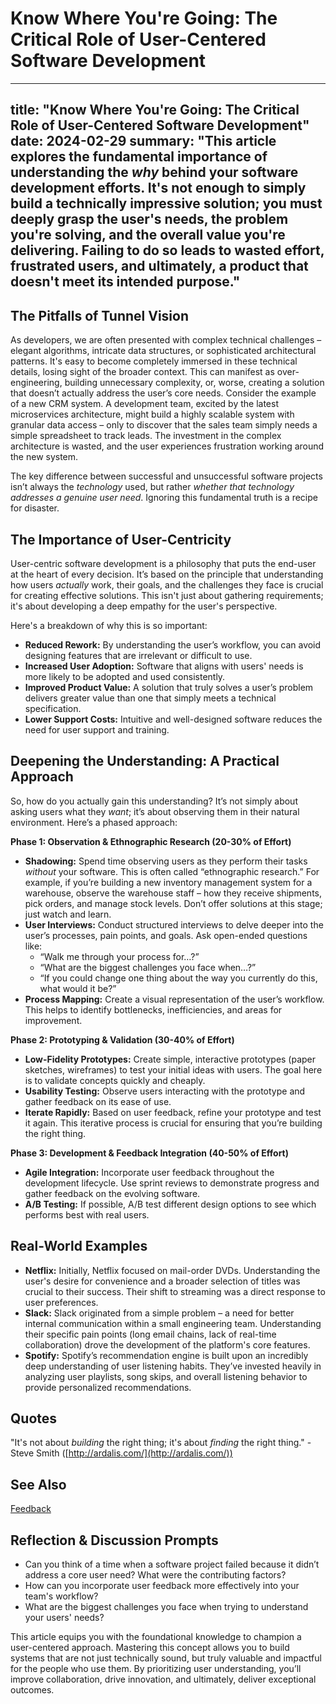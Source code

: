 # Know Where You're Going: The Critical Role of User-Centered Software Development

---
title: "Know Where You're Going: The Critical Role of User-Centered Software Development"
date: 2024-02-29
summary: "This article explores the fundamental importance of understanding the _why_ behind your software development efforts. It's not enough to simply build a technically impressive solution; you must deeply grasp the user's needs, the problem you're solving, and the overall value you're delivering. Failing to do so leads to wasted effort, frustrated users, and ultimately, a product that doesn't meet its intended purpose."
---

## The Pitfalls of Tunnel Vision

As developers, we are often presented with complex technical challenges – elegant algorithms, intricate data structures, or sophisticated architectural patterns. It's easy to become completely immersed in these technical details, losing sight of the broader context. This can manifest as over-engineering, building unnecessary complexity, or, worse, creating a solution that doesn’t actually address the user’s core needs. Consider the example of a new CRM system. A development team, excited by the latest microservices architecture, might build a highly scalable system with granular data access – only to discover that the sales team simply needs a simple spreadsheet to track leads. The investment in the complex architecture is wasted, and the user experiences frustration working around the new system.

The key difference between successful and unsuccessful software projects isn’t always the _technology_ used, but rather _whether that technology addresses a genuine user need_. Ignoring this fundamental truth is a recipe for disaster.

## The Importance of User-Centricity

User-centric software development is a philosophy that puts the end-user at the heart of every decision. It’s based on the principle that understanding how users _actually_ work, their goals, and the challenges they face is crucial for creating effective solutions. This isn't just about gathering requirements; it's about developing a deep empathy for the user's perspective.

Here's a breakdown of why this is so important:

- **Reduced Rework:** By understanding the user’s workflow, you can avoid designing features that are irrelevant or difficult to use.
- **Increased User Adoption:** Software that aligns with users' needs is more likely to be adopted and used consistently.
- **Improved Product Value:** A solution that truly solves a user’s problem delivers greater value than one that simply meets a technical specification.
- **Lower Support Costs:** Intuitive and well-designed software reduces the need for user support and training.

## Deepening the Understanding: A Practical Approach

So, how do you actually gain this understanding? It’s not simply about asking users what they _want_; it’s about observing them in their natural environment. Here’s a phased approach:

**Phase 1: Observation & Ethnographic Research (20-30% of Effort)**

- **Shadowing:** Spend time observing users as they perform their tasks _without_ your software. This is often called “ethnographic research.” For example, if you’re building a new inventory management system for a warehouse, observe the warehouse staff – how they receive shipments, pick orders, and manage stock levels. Don’t offer solutions at this stage; just watch and learn.
- **User Interviews:** Conduct structured interviews to delve deeper into the user’s processes, pain points, and goals. Ask open-ended questions like:
  - “Walk me through your process for…?”
  - “What are the biggest challenges you face when…?”
  - “If you could change one thing about the way you currently do this, what would it be?”
- **Process Mapping:** Create a visual representation of the user’s workflow. This helps to identify bottlenecks, inefficiencies, and areas for improvement.

**Phase 2: Prototyping & Validation (30-40% of Effort)**

- **Low-Fidelity Prototypes:** Create simple, interactive prototypes (paper sketches, wireframes) to test your initial ideas with users. The goal here is to validate concepts quickly and cheaply.
- **Usability Testing:** Observe users interacting with the prototype and gather feedback on its ease of use.
- **Iterate Rapidly:** Based on user feedback, refine your prototype and test it again. This iterative process is crucial for ensuring that you’re building the right thing.

**Phase 3: Development & Feedback Integration (40-50% of Effort)**

- **Agile Integration:** Incorporate user feedback throughout the development lifecycle. Use sprint reviews to demonstrate progress and gather feedback on the evolving software.
- **A/B Testing:** If possible, A/B test different design options to see which performs best with real users.

## Real-World Examples

- **Netflix:** Initially, Netflix focused on mail-order DVDs. Understanding the user's desire for convenience and a broader selection of titles was crucial to their success. Their shift to streaming was a direct response to user preferences.
- **Slack:** Slack originated from a simple problem – a need for better internal communication within a small engineering team. Understanding their specific pain points (long email chains, lack of real-time collaboration) drove the development of the platform's core features.
- **Spotify:** Spotify’s recommendation engine is built upon an incredibly deep understanding of user listening habits. They’ve invested heavily in analyzing user playlists, song skips, and overall listening behavior to provide personalized recommendations.

## Quotes

"It's not about _building_ the right thing; it's about _finding_ the right thing." - Steve Smith ([http://ardalis.com/](http://ardalis.com/))

## See Also

[Feedback](../values/feedback.md)

## Reflection & Discussion Prompts

- Can you think of a time when a software project failed because it didn’t address a core user need? What were the contributing factors?
- How can you incorporate user feedback more effectively into your team's workflow?
- What are the biggest challenges you face when trying to understand your users' needs?

This article equips you with the foundational knowledge to champion a user-centered approach. Mastering this concept allows you to build systems that are not just technically sound, but truly valuable and impactful for the people who use them. By prioritizing user understanding, you’ll improve collaboration, drive innovation, and ultimately, deliver exceptional outcomes.
